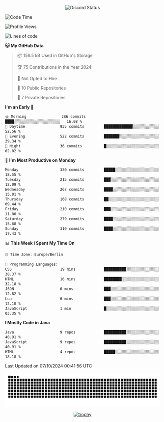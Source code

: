 <!-- Discord Status -->
<p align="center">
  <img src="https://lanyard.cnrad.dev/api/531896089096486922?borderRadius=30px" alt="Discord Status" />
</p>

<!--START_SECTION:waka-->
![Code Time](http://img.shields.io/badge/Code%20Time-934%20hrs%2055%20mins-blue)

![Profile Views](http://img.shields.io/badge/Profile%20Views-0-blue)

![Lines of code](https://img.shields.io/badge/From%20Hello%20World%20I%27ve%20Written-3.9%20million%20lines%20of%20code-blue)

**🐱 My GitHub Data** 

> 📦 156.5 kB Used in GitHub's Storage 
 > 
> 🏆 75 Contributions in the Year 2024
 > 
> 🚫 Not Opted to Hire
 > 
> 📜 10 Public Repositories 
 > 
> 🔑 7 Private Repositories 
 > 
**I'm an Early 🐤** 

```text
🌞 Morning                286 commits         ████░░░░░░░░░░░░░░░░░░░░░   16.08 % 
🌆 Daytime                935 commits         █████████████░░░░░░░░░░░░   52.56 % 
🌃 Evening                522 commits         ███████░░░░░░░░░░░░░░░░░░   29.34 % 
🌙 Night                  36 commits          █░░░░░░░░░░░░░░░░░░░░░░░░   02.02 % 
```
📅 **I'm Most Productive on Monday** 

```text
Monday                   330 commits         █████░░░░░░░░░░░░░░░░░░░░   18.55 % 
Tuesday                  215 commits         ███░░░░░░░░░░░░░░░░░░░░░░   12.09 % 
Wednesday                267 commits         ████░░░░░░░░░░░░░░░░░░░░░   15.01 % 
Thursday                 168 commits         ██░░░░░░░░░░░░░░░░░░░░░░░   09.44 % 
Friday                   210 commits         ███░░░░░░░░░░░░░░░░░░░░░░   11.80 % 
Saturday                 279 commits         ████░░░░░░░░░░░░░░░░░░░░░   15.68 % 
Sunday                   310 commits         ████░░░░░░░░░░░░░░░░░░░░░   17.43 % 
```


📊 **This Week I Spent My Time On** 

```text
🕑︎ Time Zone: Europe/Berlin

💬 Programming Languages: 
CSS                      19 mins             ██████████░░░░░░░░░░░░░░░   38.37 % 
HTML                     16 mins             ████████░░░░░░░░░░░░░░░░░   32.18 % 
JSON                     6 mins              ███░░░░░░░░░░░░░░░░░░░░░░   12.82 % 
Lua                      6 mins              ███░░░░░░░░░░░░░░░░░░░░░░   12.10 % 
JavaScript               1 min               █░░░░░░░░░░░░░░░░░░░░░░░░   03.35 % 
```

**I Mostly Code in Java** 

```text
Java                     9 repos             ██████████░░░░░░░░░░░░░░░   40.91 % 
JavaScript               9 repos             ██████████░░░░░░░░░░░░░░░   40.91 % 
HTML                     4 repos             █████░░░░░░░░░░░░░░░░░░░░   18.18 % 
```




 Last Updated on 07/10/2024 00:41:56 UTC
<!--END_SECTION:waka-->

<!-- GitHub Contribution Snake -->
<p align="center">
  <img src="https://raw.githubusercontent.com/vxnsin/vxnsin/output/github-contribution-grid-snake-dark.svg" alt="GitHub Contribution Snake" />
</p>

<!-- GitHub Trophy -->
<p align="center">
  <a href="https://github.com/ryo-ma/github-profile-trophy">
    <img src="https://github-profile-trophy.vercel.app/?username=vxnsin&theme=onedark" alt="trophy" />
  </a>
</p>

